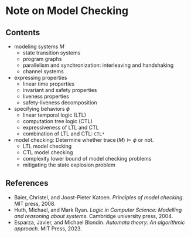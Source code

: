# Note on Model Checking

## Contents

- modeling systems $M$
    - state transition systems
    - program graphs
    - parallelism and synchronization: interleaving and handshaking
    - channel systems
- expressing properties
    - linear time properties
    - invariant and safety properties
    - liveness properties
    - safety-liveness decomposition
- specifying behaviors $\phi$
    - linear temporal logic (LTL)
    - computation tree logic (CTL)
    - expressiveness of LTL and CTL
    - combination of LTL and CTL: `CTL*`
- model checking: Determine whether $\operatorname{trace}(M) \models \phi$ or not.
    - LTL model checking
    - CTL model checking
    - complexity lower bound of model checking problems
    - mitigating the state explosion problem

## References

- Baier, Christel, and Joost-Pieter Katoen. _Principles of model checking._ MIT press, 2008.
- Huth, Michael, and Mark Ryan. _Logic in Computer Science: Modelling and reasoning about systems._ Cambridge university press, 2004.
- Esparza, Javier, and Michael Blondin. _Automata theory: An algorithmic approach._ MIT Press, 2023.
